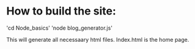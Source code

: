 
# How to build the site:

'cd Node_basics'
'node blog_generator.js'

This will generate all necessaary html files. Index.html is the home page.
